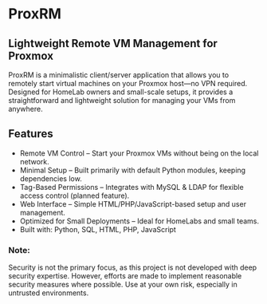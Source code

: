 # ProxRM
## Lightweight Remote VM Management for Proxmox

ProxRM is a minimalistic client/server application that allows you to remotely start virtual machines on your Proxmox host—no VPN required. Designed for HomeLab owners and small-scale setups, it provides a straightforward and lightweight solution for managing your VMs from anywhere.

## Features
- Remote VM Control – Start your Proxmox VMs without being on the local network.
- Minimal Setup – Built primarily with default Python modules, keeping dependencies low.
- Tag-Based Permissions – Integrates with MySQL & LDAP for flexible access control (planned feature).
- Web Interface – Simple HTML/PHP/JavaScript-based setup and user management.
- Optimized for Small Deployments – Ideal for HomeLabs and small teams.
- Built with: Python, SQL, HTML, PHP, JavaScript

### Note:
Security is not the primary focus, as this project is not developed with deep security expertise. However, efforts are made to implement reasonable security measures where possible. Use at your own risk, especially in untrusted environments.



